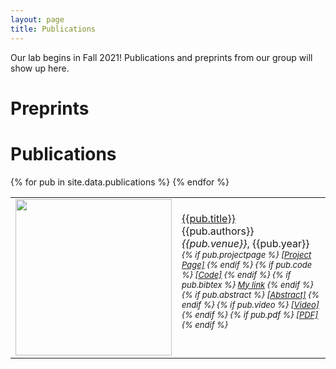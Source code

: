 ```yaml
---
layout: page
title: Publications
---
```


Our lab begins in Fall 2021! Publications and preprints from our group will show up here.

# Preprints

# Publications

<!-- <script>
function showhide(d) {
  var x = document.getElementById(d);
  if (x.style.display === "none") {
    x.style.display = "block";
  } else {
    x.style.display = "none";
  }
}
</script> -->

<!-- <script type="text/javascript">
  function copyDiv(d1, d2){
    var firstDivContent = document.getElementById(d1);
    var secondDivContent = document.getElementById(d2);
    secondDivContent.innerHTML = firstDivContent.innerHTML;
  }
</script> -->

<div id="bib2" style="display:none">
    <blockquote>
        <pre>Test</pre>
    </blockquote>
</div>

<!-- <div id="diverickson2020assistive" class="pubInfo"></div> -->
<div id="div2" class="pubInfo"></div>

<script type="text/javascript">
function myFunction(myMessage) {
    alert(myMessage);
}
</script>

<table cellpadding="10" width="100%">
{% for pub in site.data.publications %}
    <tr>
        <td width="250" height="100">
            <img src="{{pub.image}}" img width="250">
            <!--{% if pub.note %}
                <img src="{{ pub.image }}" img width="250">
            {% else %}
                <img src="" img width="250">
            {% endif %}-->
        </td>
        <td><a href="{{pub.pdf}}">{{pub.title}}</a><br>
            {{pub.authors}}<br>
            <div id="bib{{pub.id}}" style="display:none">
                <blockquote>
                    <pre>{{pub.bibtex}}</pre>
                </blockquote>
            </div>
            <div id="abs{{pub.id}}" style="display:none">
                <blockquote>
                    {{pub.abstract}}
                </blockquote>
            </div>
            <div>
                <em>{{pub.venue}}</em>, {{pub.year}}
                <div style="font-size:small">
                    <em>
                        {% if pub.projectpage %}
                            <a href="{{pub.projectpage}}">[Project Page]</a>
                        {% endif %}
                        {% if pub.code %}
                            <a href="{{pub.code}}">[Code]</a>
                        {% endif %}
                        {% if pub.bibtex %}
                            <!--<a href="javascript:copy(div{{pub.id}},bib{{pub.id}})">[Bibtex]</a>-->
                            <!--<a href="javascript:showhide(bib{{pub.id}})">[Bibtex]</a>-->
                            <!--<a href="javascript:copyDiv('bib{{pub.id}}','div{{pub.id}}')">[Bibtex]</a>-->
                            <!--<a href="javascript:copyDiv('bib2','div2')">[Bibtex]</a>-->
                            <!--<a href="javascript:alert('You clicked!')">My link</a>-->
                            <a href="javascript:myFunction('You clicked!')">My link</a>
                        {% endif %}
                        {% if pub.abstract %}
                            <a href="javascript:copy('div{{pub.id}}','abs{{pub.id}}')">[Abstract]</a>
                            <!--<a href="javascript:showhide(abs{{pub.id}})">[Abstract]</a>-->
                            <!--<a href="javascript:copy(div2,bib2)">[Bibtex]</a>-->
                            <!--<a href="javascript:alert('{{pub.id}}')">My link</a>-->
                        {% endif %}
                        {% if pub.video %}
                            <a href="{{pub.video}}">[Video]</a>
                        {% endif %}
                        {% if pub.pdf %}
                            <a href="{{pub.pdf}}">[PDF]</a>
                        {% endif %}
                    </em>
                </div>
                <div id="div{{pub.id}}" class="pubInfo"></div>
                <!--<div id="div2" class="pubInfo"></div>-->
            </div>
            <br>
        </td>
    </tr>
{% endfor %}
</table>


